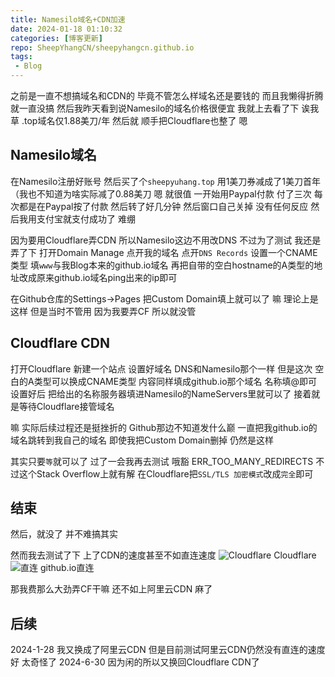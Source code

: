 ```yaml
---
title: Namesilo域名+CDN加速
date: 2024-01-18 01:10:32
categories: [博客更新]
repo: SheepYhangCN/sheepyhangcn.github.io
tags:
 - Blog
---
```


之前是一直不想搞域名和CDN的
毕竟不管怎么样域名还是要钱的
而且我懒得折腾 就一直没搞
然后我昨天看到说Namesilo的域名价格很便宜
我就上去看了下
诶我草 .top域名仅1.88美刀/年
然后就 顺手把Cloudflare也整了 嗯

## Namesilo域名
在Namesilo注册好账号
然后买了个```sheepyuhang.top```
用1美刀券减成了1美刀首年（我也不知道为啥实际减了0.88美刀
嗯 就很值
一开始用Paypal付款 付了三次
每次都是在Paypal按了付款 然后转了好几分钟
然后窗口自己关掉 没有任何反应
然后我用支付宝就支付成功了
难绷

因为要用Cloudflare弄CDN
所以Namesilo这边不用改DNS
不过为了测试 我还是弄了下
打开Domain Manage
点开我的域名 点开```DNS Records```
设置一个CNAME类型 填```www```与我Blog本来的github.io域名
再把自带的空白hostname的A类型的地址改成原来github.io域名ping出来的ip即可

在Github仓库的Settings→Pages
把Custom Domain填上就可以了
嘛 理论上是这样 但是当时不管用
因为我要弄CF 所以就没管

## Cloudflare CDN
打开Cloudflare 新建一个站点
设置好域名
DNS和Namesilo那个一样
但是这次 空白的A类型可以换成CNAME类型
内容同样填成github.io那个域名 名称填@即可
设置好后 把给出的名称服务器填进Namesilo的NameServers里就可以了
接着就是等待Cloudflare接管域名

嘛 实际后续过程还是挺挫折的
Github那边不知道发什么巅
一直把我github.io的域名跳转到我自己的域名
即使我把Custom Domain删掉 仍然是这样

其实只要```等```就可以了
过了一会我再去测试
哦豁 ERR_TOO_MANY_REDIRECTS
不过这个Stack Overflow上就有解
在Cloudflare把```SSL/TLS 加密模式```改成```完全```即可

## 结束
然后，就没了
并不难搞其实

然而我去测试了下
上了CDN的速度甚至不如直连速度
![Cloudflare](./resources/images/cloudflare/cloudflare.png)
Cloudflare
![直连](./resources/images/cloudflare/github.png)
github.io直连

那我费那么大劲弄CF干嘛
还不如上阿里云CDN 麻了

## 后续
2024-1-28 我又换成了阿里云CDN
但是目前测试阿里云CDN仍然没有直连的速度好
太奇怪了
2024-6-30 因为闲的所以又换回Cloudflare CDN了
